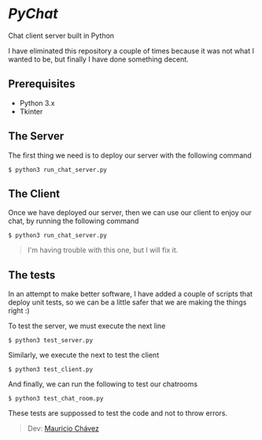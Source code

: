 # *PyChat*

Chat client server built in Python

I have eliminated this repository a couple of times because it was not what I wanted to be, but finally
I have done something decent.

## Prerequisites

  * Python 3.x
  * Tkinter

## The Server

The first thing we need is to deploy our server with the following command

    $ python3 run_chat_server.py

## The Client

Once we have deployed our server, then we can use our client to enjoy our chat, by running the following command

    $ python3 run_chat_server.py

> I'm having trouble with this one, but I will fix it.

## The tests

In an attempt to make better software,  I have added a couple of scripts that deploy unit tests, so we can be a little safer that we are making the things right :)

To test the server, we must execute the next line

    $ python3 test_server.py

Similarly, we execute the next to test the client

    $ python3 test_client.py

And finally, we can run the following to test our chatrooms

    $ python3 test_chat_room.py

These tests are suppossed to test the code and not to throw errors.

> Dev: [Mauricio Chávez](https://twitter.com/ImBrianstorm)
